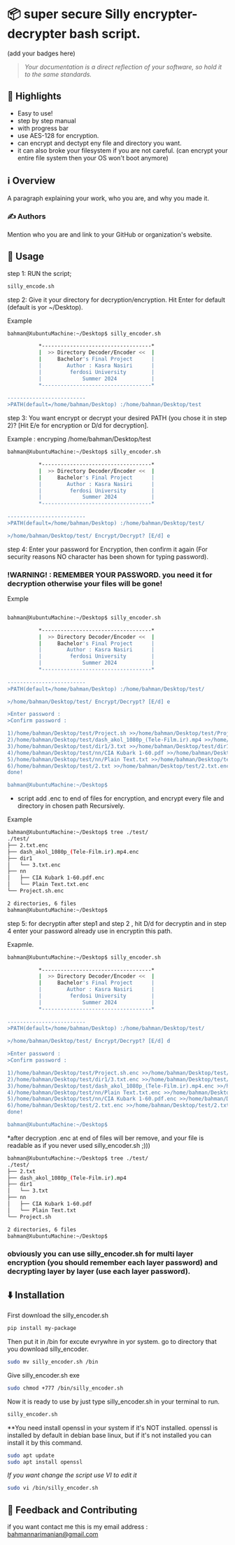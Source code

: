 # 📦 super secure Silly encrypter-decrypter bash script.

(add your badges here)

> *Your documentation is a direct reflection of your software, so hold it to the same standards.*


## 🌟 Highlights

- Easy to use!
- step by step manual
- with progress bar
- use AES-128 for encryption.
- can encrypt and dectypt eny file and directory you want.
- it can also broke your filesystem if you are not careful. (can encrypt your entire file system then your OS won't boot anymore)


## ℹ️ Overview

A paragraph explaining your work, who you are, and why you made it.


### ✍️ Authors

Mention who you are and link to your GitHub or organization's website.


## 🚀 Usage

step 1: RUN the script;
```bash
silly_encode.sh
```

step 2: Give it your directory for decryption/encryption. Hit Enter for default (default is yor ~/Desktop).

Example
```bash
bahman@XubuntuMachine:~/Desktop$ silly_encoder.sh 

          *-----------------------------------*
          |  >> Directory Decoder/Encoder <<  |  
          |     Bachelor's Final Project      |  
          |        Author : Kasra Nasiri      |  
          |         ferdosi University        |  
          |             Summer 2024           |  
          *-----------------------------------*
 
-------------------------
>PATH(default=/home/bahman/Desktop) :/home/bahman/Desktop/test
```
step 3: You want encrypt or decrypt your desired PATH (you chose it in step 2)?  [Hit E/e for encryption or D/d for decryption].

Example : encryping /home/bahman/Desktop/test
```bash
bahman@XubuntuMachine:~/Desktop$ silly_encoder.sh 

          *-----------------------------------*
          |  >> Directory Decoder/Encoder <<  |  
          |     Bachelor's Final Project      |  
          |        Author : Kasra Nasiri      |  
          |         ferdosi University        |  
          |             Summer 2024           |  
          *-----------------------------------*
 
-------------------------
>PATH(default=/home/bahman/Desktop) :/home/bahman/Desktop/test/

>/home/bahman/Desktop/test/ Encrypt/Decrypt? [E/d] e

```
step 4: Enter your password for Encryption, then confirm it again (For security reasons NO character has been shown for typing password).

### !WARNING! : REMEMBER YOUR PASSWORD. you need it for decryption otherwise your files will be gone!

Exmple

```bash

bahman@XubuntuMachine:~/Desktop$ silly_encoder.sh 

          *-----------------------------------*
          |  >> Directory Decoder/Encoder <<  |  
          |     Bachelor's Final Project      |  
          |        Author : Kasra Nasiri      |  
          |         ferdosi University        |  
          |             Summer 2024           |  
          *-----------------------------------*
 
-------------------------
>PATH(default=/home/bahman/Desktop) :/home/bahman/Desktop/test/

>/home/bahman/Desktop/test/ Encrypt/Decrypt? [E/d] e

>Enter password : 
>Confirm password : 

1)/home/bahman/Desktop/test/Project.sh >>/home/bahman/Desktop/test/Project.sh.enc
2)/home/bahman/Desktop/test/dash_akol_1080p_(Tele-Film.ir).mp4 >>/home/bahman/Desktop/test/dash_akol_1080p_(Tele-Film.ir).mp4.enc
3)/home/bahman/Desktop/test/dir1/3.txt >>/home/bahman/Desktop/test/dir1/3.txt.enc
4)/home/bahman/Desktop/test/nn/CIA Kubark 1-60.pdf >>/home/bahman/Desktop/test/nn/CIA Kubark 1-60.pdf.enc
5)/home/bahman/Desktop/test/nn/Plain Text.txt >>/home/bahman/Desktop/test/nn/Plain Text.txt.enc
6)/home/bahman/Desktop/test/2.txt >>/home/bahman/Desktop/test/2.txt.enc
done!

bahman@XubuntuMachine:~/Desktop$ 

```
* script add .enc to end of files for encryption, and encrypt every file and directory in chosen path Recursively.
  
Example
```bash
bahman@XubuntuMachine:~/Desktop$ tree ./test/
./test/
├── 2.txt.enc
├── dash_akol_1080p_(Tele-Film.ir).mp4.enc
├── dir1
│   └── 3.txt.enc
├── nn
│   ├── CIA Kubark 1-60.pdf.enc
│   └── Plain Text.txt.enc
└── Project.sh.enc

2 directories, 6 files
bahman@XubuntuMachine:~/Desktop$ 
```

step 5: for decryptin after step1 and step 2 , hit D/d for decryptin and in step 4 enter your password already use in encryptin this path.

Exapmle.

```bash
bahman@XubuntuMachine:~/Desktop$ silly_encoder.sh 

          *-----------------------------------*
          |  >> Directory Decoder/Encoder <<  |  
          |     Bachelor's Final Project      |  
          |        Author : Kasra Nasiri      |  
          |         ferdosi University        |  
          |             Summer 2024           |  
          *-----------------------------------*
 
-------------------------
>PATH(default=/home/bahman/Desktop) :/home/bahman/Desktop/test/

>/home/bahman/Desktop/test/ Encrypt/Decrypt? [E/d] d

>Enter password : 
>Confirm password : 

1)/home/bahman/Desktop/test/Project.sh.enc >>/home/bahman/Desktop/test/Project.sh 
2)/home/bahman/Desktop/test/dir1/3.txt.enc >>/home/bahman/Desktop/test/dir1/3.txt 
3)/home/bahman/Desktop/test/dash_akol_1080p_(Tele-Film.ir).mp4.enc >>/home/bahman/Desktop/test/dash_akol_1080p_(Tele-Film.ir).mp4 
4)/home/bahman/Desktop/test/nn/Plain Text.txt.enc >>/home/bahman/Desktop/test/nn/Plain Text.txt 
5)/home/bahman/Desktop/test/nn/CIA Kubark 1-60.pdf.enc >>/home/bahman/Desktop/test/nn/CIA Kubark 1-60.pdf 
6)/home/bahman/Desktop/test/2.txt.enc >>/home/bahman/Desktop/test/2.txt 
done!

bahman@XubuntuMachine:~/Desktop$ 

```

*after decryption .enc at end of files will ber remove, and your file is readable as if you never used silly_encoder.sh ;)))

```bash
bahman@XubuntuMachine:~/Desktop$ tree ./test/
./test/
├── 2.txt
├── dash_akol_1080p_(Tele-Film.ir).mp4
├── dir1
│   └── 3.txt
├── nn
│   ├── CIA Kubark 1-60.pdf
│   └── Plain Text.txt
└── Project.sh

2 directories, 6 files
bahman@XubuntuMachine:~/Desktop$
```

### obviously you can use silly_encoder.sh for multi layer encryption (you should remember each layer password) and decrypting layer by layer (use each layer password).


## ⬇️ Installation 

First download the silly_encoder.sh 

```bash
pip install my-package
```

Then put it in /bin for excute evrywhre in yor system.
go to directory that you download silly_encoder.

```bash
sudo mv silly_encoder.sh /bin 
```

Give silly_encoder.sh exe 

```bash
sudo chmod +777 /bin/silly_encoder.sh
```

Now it is ready to use by just type silly_encoder.sh in your terminal to run.

```bash
silly_encoder.sh
```

**You need install openssl in your system if it's NOT installed. 
openssl is installed by default in debian base linux, but if it's not installed you can install it by this command.

```bash
sudo apt update
sudo apt install openssl
```

*If you want change the script use VI to edit it*
```bash
sudo vi /bin/silly_encoder.sh
```

## 💭 Feedback and Contributing

if you want contact me this is my email address : bahmannarimanian@gmail.com


